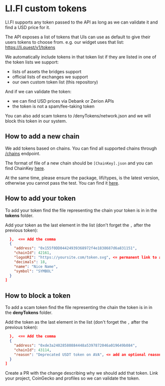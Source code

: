 # LI.FI custom tokens

LI.FI supports any token passed to the API as long as we can validate it and find a USD price for it.

The API exposes a list of tokens that UIs can use as default to give their users tokens to choose from. e.g. our widget uses that list: https://li.quest/v1/tokens

We automatically include tokens in that token list if they are listed in one of the token lists we support:
- lists of assets the bridges support
- official lists of exchanges we support
- our own custom token list (this repository)

And if we can validate the token:
- we can find USD prices via Debank or Zerion APIs
- the token is not a spam/fee-taking token

You can also add scam tokens to /denyTokens/network.json and we will block this token in our system.

## How to add a new chain

We add tokens based on chains. You can find all supported chains through [/chains](https://li.quest/v1/chains) endpoint.

The format of file of a new chain should be `[ChainKey].json` and you can find ChainKey [here](https://docs.li.fi/list-chains-bridges-dex-aggregators-solvers#supported-chains).

At the same time, please ensure the package, lifi/types, is the latest version, otherwise you cannot pass the test. You can find it [here](https://github.com/lifinance/types).

## How to add your token

To add your token find the file representing the chain your token is in in the **tokens** folder.

Add your token as the last element in the list (don't forget the `,` after the previous token):

```json
  },  <== Add the comma
  {
    "address": "0x155f0DD04424939368972f4e1838687d6a831151",
    "chainId": 42161,
    "logoURI": "https://yoursite.com/token.svg", <= permanent link to an image of your token
    "decimals": 18,
    "name": "Nice Name",
    "symbol": "SYMBOL"
  }
]

```

## How to block a token

To add a scam token find the file representing the chain the token is in in the **denyTokens** folder. 

Add the token as the last element in the list (don't forget the `,` after the previous token):

```json
  },  <== Add the comma
  {
    "address": "0xde3a24028580884448a5397872046a019649b084",
    "chainId": 43114,
    "reason": "Deprecated USDT token on AVA", <= add an optional reason why the token should be blocked
  }
]
```

Create a PR with the change describing why we should add that token. Link your project, CoinGecko and profiles so we can validate the token.
